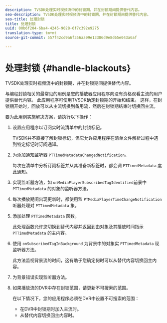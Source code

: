 ```yaml
---
description: TVSDK处理实时视频流中的封锁期，并在封锁期间提供替代内容。
seo-description: TVSDK处理实时视频流中的封锁期，并在封锁期间提供替代内容。
seo-title: 处理封锁
title: 处理封锁
uuid: 00b6f204-6ba4-4245-9028-6f7c392e9275
translation-type: tm+mt
source-git-commit: 557f42cd9a6f356aa99e13386d9e8d65e043a6af

---
```



# 处理封锁 {#handle-blackouts}

TVSDK处理实时视频流中的封锁期，并在封锁期间提供替代内容。

与编程封锁相关的最常见的用例是您的播放器应用程序向没有资格观看主流的用户提供替代内容。 此应用程序可使用TVSDK确定封锁期的开始和结束。 这样，在封锁期开始时，回放可以从主流切换到备用流，然后在封锁期结束时切换回主流。

要为此用例实施解决方案，请执行以下操作：

1. 设置应用程序以订阅实时流清单中的封锁标记。

   TVSDK并不直接了解封锁标记，但它允许应用程序在清单文件解析过程中遇到特定标记时订阅通知。
1. 为添加通知监听器 `PTTimedMetadataChangedNotification`。

   每次在清单中分析订阅标签并从其准备新标签时，都会调 `PTTimedMetadata` 度此通知。

1. 实现监听器方法，如 `onMediaPlayerSubscribedTagIdentified`前景中 `PTTimedMetadata` 的对象的监听器方法。

1. 每次播放期间出现更新时，都使用监 `PTMediaPlayerTimeChangeNotification` 听器处理对 `PTTimedMetadata` 象。

1. 添加处理 `PTTimedMetadata` 函数。

   此处理函数允许您切换到替代内容并返回到由对象及其播放时间指示 `PTTimedMetadata` 的主内容。

1. 使用 `onSubscribedTagInBackground` 为背景中的对象实 `PTTimedMetadata` 现监听器方法。

   此方法监视背景流的时间，这有助于您确定何时可以从替代内容切换回主内容。

1. 为背景错误实现监听器方法。
1. 如果播放流的DVR中存在封锁范围，请更新不可搜索的范围。

   在以下情况下，您的应用程序必须在DVR中设置不可搜索的范围：

   * 在DVR中封锁期时加入主流时。
   * 从替代内容切换回主内容时。